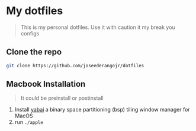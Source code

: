 # My dotfiles

> This is my personal dotfiles. Use it with caution it my break you configs

## Clone the repo

```sh
git clone https://github.com/joseederangojr/dotfiles
```

## Macbook Installation
> It could be preinstall or postinstall

1. Install [yabai](https://github.com/koekeishiya/yabai) a binary space partitioning (bsp) tiling window manager for MacOS
2. run `./apple`
